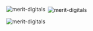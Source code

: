 
<p><img align="left" src="https://github-readme-stats.vercel.app/api/top-langs?username=merit-digitals&show_icons=true&theme=dark&locale=en&layout=compact" alt="merit-digitals" /></p>

<p>&nbsp;<img align="center" src="https://github-readme-stats.vercel.app/api?username=merit-digitals&show_icons=true&theme=dark&locale=en" alt="merit-digitals" /></p>

<p><img align="center" src="https://github-readme-streak-stats.herokuapp.com/?user=merit-digitals&theme=dark" alt="merit-digitals" /></p>
